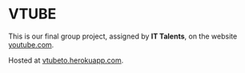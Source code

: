 # VTUBE

This is our final group project, assigned by **IT Talents**, on the website [youtube.com](https://www.youtube.com/).

Hosted at [vtubeto.herokuapp.com](https://vtubeto.herokuapp.com).

